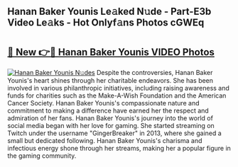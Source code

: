 ## Hanan Baker Younis Le𝚊ked N𝚞de - Part-E3b Video Le𝚊ks - Hot Onlyf𝚊ns Photos cGWEq

# <h2><a href="http://ab59456.deff.icu/?id=Hanan+Baker+Younis">🔗 New 👉🔴 Hanan Baker Younis VIDEO Photos</a></h2>

[![Hanan Baker Younis N𝚞des](https://i.imgur.com/rIISA9y.gif)](http://ab59456.deff.icu/?id=Hanan+Baker+Younis)
Despite the controversies, Hanan Baker Younis's heart shines through her charitable endeavors. She has been involved in various philanthropic initiatives, including raising awareness and funds for charities such as the Make-A-Wish Foundation and the American Cancer Society. Hanan Baker Younis's compassionate nature and commitment to making a difference have earned her the respect and admiration of her fans. Hanan Baker Younis's journey into the world of social media began with her love for gaming. She started streaming on Twitch under the username "GingerBreaker" in 2013, where she gained a small but dedicated following. Hanan Baker Younis's charisma and infectious energy shone through her streams, making her a popular figure in the gaming community.

